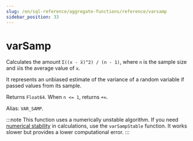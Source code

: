 ```yaml
---
slug: /en/sql-reference/aggregate-functions/reference/varsamp
sidebar_position: 33
---
```


# varSamp

Calculates the amount `Σ((x - x̅)^2) / (n - 1)`, where `n` is the sample size and `x̅`is the average value of `x`.

It represents an unbiased estimate of the variance of a random variable if passed values from its sample.

Returns `Float64`. When `n <= 1`, returns `+∞`.

Alias: `VAR_SAMP`.

:::note
This function uses a numerically unstable algorithm. If you need [numerical stability](https://en.wikipedia.org/wiki/Numerical_stability) in calculations, use the `varSampStable` function. It works slower but provides a lower computational error.
:::

